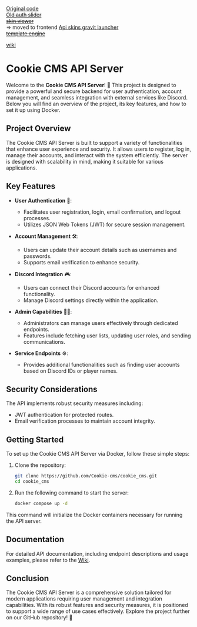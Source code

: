 [Original code](https://github.com/Cookie-cms/cookie_cms)<br>
~~[Old auth slider](https://github.com/AsmrProg-YT/Modern-Login)<br>~~
~~[skin viewer](https://github.com/bs-community/skinview3d)<br>~~ => moved to frontend
[Api skins gravit launcher](https://gravitlauncher.com/other/#%D0%BC%D0%B5%D1%82%D0%BE%D0%B4-json)<br>
~~[template engine](https://github.com/Cookie-cms/engine/tree/main/TemplateEngine)<br>~~

[wiki](https://wiki-cookiecms.coffeedev.dev/)

# Cookie CMS API Server

Welcome to the **Cookie CMS API Server**! 🎉 This project is designed to provide a powerful and secure backend for user authentication, account management, and seamless integration with external services like Discord. Below you will find an overview of the project, its key features, and how to set it up using Docker.

## Project Overview

The Cookie CMS API Server is built to support a variety of functionalities that enhance user experience and security. It allows users to register, log in, manage their accounts, and interact with the system efficiently. The server is designed with scalability in mind, making it suitable for various applications.

## Key Features

- **User Authentication** 🔐: 
  - Facilitates user registration, login, email confirmation, and logout processes.
  - Utilizes JSON Web Tokens (JWT) for secure session management.

- **Account Management** 🛠️: 
  - Users can update their account details such as usernames and passwords.
  - Supports email verification to enhance security.

- **Discord Integration** 🎮: 
  - Users can connect their Discord accounts for enhanced functionality.
  - Manage Discord settings directly within the application.

- **Admin Capabilities** 👨‍💼: 
  - Administrators can manage users effectively through dedicated endpoints.
  - Features include fetching user lists, updating user roles, and sending communications.

- **Service Endpoints** ⚙️: 
  - Provides additional functionalities such as finding user accounts based on Discord IDs or player names.

## Security Considerations

The API implements robust security measures including:
- JWT authentication for protected routes.
- Email verification processes to maintain account integrity.

## Getting Started

To set up the Cookie CMS API Server via Docker, follow these simple steps:

1. Clone the repository:
   ```sh
   git clone https://github.com/Cookie-cms/cookie_cms.git
   cd cookie_cms
   ```

2. Run the following command to start the server:
   ```sh
   docker compose up -d
   ```

This command will initialize the Docker containers necessary for running the API server.

## Documentation

For detailed API documentation, including endpoint descriptions and usage examples, please refer to the [Wiki](https://wiki-cookiecms.coffeedev.dev/).

## Conclusion

The Cookie CMS API Server is a comprehensive solution tailored for modern applications requiring user management and integration capabilities. With its robust features and security measures, it is positioned to support a wide range of use cases effectively. Explore the project further on our GitHub repository! 🚀
